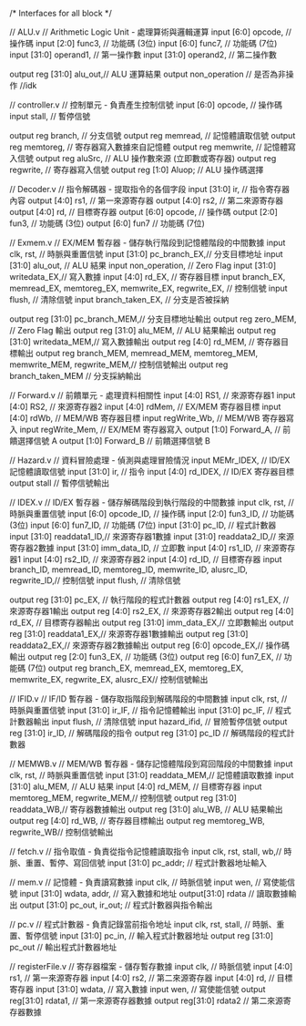 /*
Interfaces for all block
*/

// ALU.v
// Arithmetic Logic Unit - 處理算術與邏輯運算
input [6:0] opcode,       // 操作碼
input [2:0] func3,        // 功能碼 (3位)
input [6:0] func7,        // 功能碼 (7位)
input [31:0] operand1,    // 第一操作數
input [31:0] operand2,    // 第二操作數

output reg [31:0] alu_out,// ALU 運算結果
output non_operation      // 是否為非操作 //idk

// controller.v
// 控制單元 - 負責產生控制信號
input [6:0] opcode,       // 操作碼
input stall,              // 暫停信號

output reg branch,        // 分支信號
output reg memread,       // 記憶體讀取信號
output reg memtoreg,      // 寄存器寫入數據來自記憶體
output reg memwrite,      // 記憶體寫入信號
output reg aluSrc,        // ALU 操作數來源 (立即數或寄存器)
output reg regwrite,      // 寄存器寫入信號
output reg [1:0] Aluop;   // ALU 操作碼選擇

// Decoder.v
// 指令解碼器 - 提取指令的各個字段
input [31:0] ir,          // 指令寄存器內容
output [4:0] rs1,         // 第一來源寄存器
output [4:0] rs2,         // 第二來源寄存器
output [4:0] rd,          // 目標寄存器
output [6:0] opcode,      // 操作碼
output [2:0] fun3,        // 功能碼 (3位)
output [6:0] fun7         // 功能碼 (7位)

// Exmem.v
// EX/MEM 暫存器 - 儲存執行階段到記憶體階段的中間數據
input clk, rst,           // 時脈與重置信號
input [31:0] pc_branch_EX,// 分支目標地址
input [31:0] alu_out,      // ALU 結果
input non_operation,            // Zero Flag
input [31:0] writedata_EX,// 寫入數據
input [4:0] rd_EX,        // 寄存器目標
input branch_EX, memread_EX, memtoreg_EX, memwrite_EX, regwrite_EX, // 控制信號
input flush,              // 清除信號
input branch_taken_EX,    // 分支是否被採納

output reg [31:0] pc_branch_MEM,// 分支目標地址輸出
output reg zero_MEM,           // Zero Flag 輸出
output reg [31:0] alu_MEM,     // ALU 結果輸出
output reg [31:0] writedata_MEM,// 寫入數據輸出
output reg [4:0] rd_MEM,       // 寄存器目標輸出
output reg branch_MEM, memread_MEM, memtoreg_MEM, memwrite_MEM, regwrite_MEM,// 控制信號輸出
output reg branch_taken_MEM    // 分支採納輸出

// Forward.v
// 前饋單元 - 處理資料相關性
input [4:0] RS1,          // 來源寄存器1
input [4:0] RS2,          // 來源寄存器2
input [4:0] rdMem,        // EX/MEM 寄存器目標
input [4:0] rdWb,         // MEM/WB 寄存器目標
input regWrite_Wb,        // MEM/WB 寄存器寫入
input regWrite_Mem,       // EX/MEM 寄存器寫入
output [1:0] Forward_A,   // 前饋選擇信號 A
output [1:0] Forward_B    // 前饋選擇信號 B

// Hazard.v
// 資料冒險處理 - 偵測與處理冒險情況
input MEMr_IDEX,          // ID/EX 記憶體讀取信號
input [31:0] ir,          // 指令
input [4:0] rd_IDEX,      // ID/EX 寄存器目標
output stall              // 暫停信號輸出

// IDEX.v
// ID/EX 暫存器 - 儲存解碼階段到執行階段的中間數據
input clk, rst,           // 時脈與重置信號
input [6:0] opcode_ID,    // 操作碼
input [2:0] fun3_ID,      // 功能碼 (3位)
input [6:0] fun7_ID,      // 功能碼 (7位)
input [31:0] pc_ID,       // 程式計數器
input [31:0] readdata1_ID,// 來源寄存器1數據
input [31:0] readdata2_ID,// 來源寄存器2數據
input [31:0] imm_data_ID, // 立即數
input [4:0] rs1_ID,       // 來源寄存器1
input [4:0] rs2_ID,       // 來源寄存器2
input [4:0] rd_ID,        // 目標寄存器
input branch_ID, memread_ID, memtoreg_ID, memwrite_ID, alusrc_ID, regwrite_ID,// 控制信號
input flush,              // 清除信號

output reg [31:0] pc_EX,  // 執行階段的程式計數器
output reg [4:0] rs1_EX,  // 來源寄存器1輸出
output reg [4:0] rs2_EX,  // 來源寄存器2輸出
output reg [4:0] rd_EX,   // 目標寄存器輸出
output reg [31:0] imm_data_EX,// 立即數輸出
output reg [31:0] readdata1_EX,// 來源寄存器1數據輸出
output reg [31:0] readdata2_EX,// 來源寄存器2數據輸出
output reg [6:0] opcode_EX,// 操作碼輸出
output reg [2:0] fun3_EX, // 功能碼 (3位)
output reg [6:0] fun7_EX, // 功能碼 (7位)
output reg branch_EX, memread_EX, memtoreg_EX, memwrite_EX, regwrite_EX, alusrc_EX// 控制信號輸出

// IFID.v
// IF/ID 暫存器 - 儲存取指階段到解碼階段的中間數據
input clk, rst,           // 時脈與重置信號
input [31:0] ir_IF,       // 指令記憶體輸出
input [31:0] pc_IF,       // 程式計數器輸出
input flush,              // 清除信號
input hazard_ifid,        // 冒險暫停信號
output reg [31:0] ir_ID,  // 解碼階段的指令
output reg [31:0] pc_ID   // 解碼階段的程式計數器

// MEMWB.v
// MEM/WB 暫存器 - 儲存記憶體階段到寫回階段的中間數據
input clk, rst,           // 時脈與重置信號
input [31:0] readdata_MEM,// 記憶體讀取數據
input [31:0] alu_MEM,     // ALU 結果
input [4:0] rd_MEM,       // 目標寄存器
input memtoreg_MEM, regwrite_MEM,// 控制信號
output reg [31:0] readdata_WB,// 寄存器數據輸出
output reg [31:0] alu_WB, // ALU 結果輸出
output reg [4:0] rd_WB,   // 寄存器目標輸出
output reg memtoreg_WB, regwrite_WB// 控制信號輸出

// fetch.v
// 指令取值 - 負責從指令記憶體讀取指令
input clk, rst, stall, wb,// 時脈、重置、暫停、寫回信號
input [31:0] pc_addr;     // 程式計數器地址輸入

// mem.v
// 記憶體 - 負責讀寫數據
input clk,                // 時脈信號
input wen,                // 寫使能信號
input [31:0] wdata, addr, // 寫入數據和地址
output[31:0] rdata        // 讀取數據輸出
output [31:0] pc_out, ir_out; // 程式計數器與指令輸出

// pc.v
// 程式計數器 - 負責記錄當前指令地址
input clk, rst, stall,    // 時脈、重置、暫停信號
input [31:0] pc_in,       // 輸入程式計數器地址
output reg [31:0] pc_out  // 輸出程式計數器地址

// registerFile.v
// 寄存器檔案 - 儲存暫存數據
input clk,                // 時脈信號
input [4:0] rs1,          // 第一來源寄存器
input [4:0] rs2,          // 第二來源寄存器
input [4:0] rd,           // 目標寄存器
input [31:0] wdata,       // 寫入數據
input wen,                // 寫使能信號
output reg[31:0] rdata1,  // 第一來源寄存器數據
output reg[31:0] rdata2   // 第二來源寄存器數據
